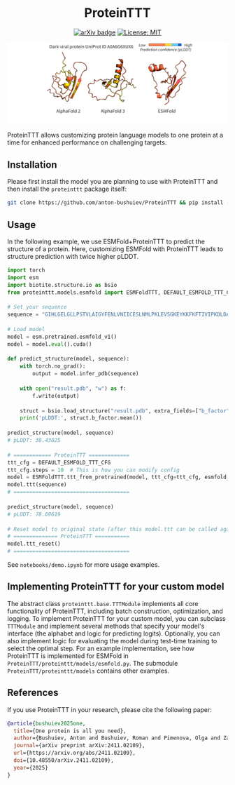 <div align="center">

# ProteinTTT

[![arXiv badge](https://img.shields.io/badge/arXiv-2411.02109-b31b1b.svg)](https://arxiv.org/abs/2411.02109)
[![License: MIT](https://img.shields.io/badge/License-MIT-yellow.svg)](https://opensource.org/licenses/MIT)

</div>

<p align="center">
  <img src="assets/folding_example.gif" width="800" alt="Example of TTT applied to protein folding">
</p>

ProteinTTT allows customizing protein language models to one protein at a time for enhanced performance on challenging targets.

## Installation

Please first install the model you are planning to use with ProteinTTT and then install the `proteinttt` package itself:

```bash
git clone https://github.com/anton-bushuiev/ProteinTTT && pip install -e ProteinTTT
```

## Usage

In the following example, we use ESMFold+ProteinTTT to predict the structure of a protein. Here, customizing ESMFold with ProteinTTT leads to structure prediction with twice higher pLDDT.

```python
import torch
import esm
import biotite.structure.io as bsio
from proteinttt.models.esmfold import ESMFoldTTT, DEFAULT_ESMFOLD_TTT_CFG

# Set your sequence
sequence = "GIHLGELGLLPSTVLAIGYFENLVNIICESLNMLPKLEVSGKEYKKFKFTIVIPKDLDANIKKRAKIYFKQKSLIEIEIPTSSRNYPIHIQFDENSTDDILHLYDMPTTIGGIDKAIEMFMRKGHIGKTDQQKLLEERELRNFKTTLENLIATDAFAKEMVEVIIEE"

# Load model
model = esm.pretrained.esmfold_v1()
model = model.eval().cuda()

def predict_structure(model, sequence):
    with torch.no_grad():
        output = model.infer_pdb(sequence)

    with open("result.pdb", "w") as f:
        f.write(output)

    struct = bsio.load_structure("result.pdb", extra_fields=["b_factor"])
    print('pLDDT:', struct.b_factor.mean())

predict_structure(model, sequence)
# pLDDT: 38.43025

# ============ ProteinTTT =============
ttt_cfg = DEFAULT_ESMFOLD_TTT_CFG
ttt_cfg.steps = 10  # This is how you can modify config
model = ESMFoldTTT.ttt_from_pretrained(model, ttt_cfg=ttt_cfg, esmfold_config=model.cfg)
model.ttt(sequence)
# =====================================

predict_structure(model, sequence)
# pLDDT: 78.69619

# Reset model to original state (after this model.ttt can be called again on another protein)
# ============== ProteinTTT ===========
model.ttt_reset()
# =====================================
```

See `notebooks/demo.ipynb` for more usage examples.

## Implementing ProteinTTT for your custom model

The abstract class `proteinttt.base.TTTModule` implements all core functionality of ProteinTTT, including batch construction, optimization, and logging. To implement ProteinTTT for your custom model, you can subclass `TTTModule` and implement several methods that specify your model's interface (the alphabet and logic for predicting logits). Optionally, you can also implement logic for evaluating the model during test-time training to select the optimal step. For an example implementation, see how ProteinTTT is implemented for ESMFold in `ProteinTTT/proteinttt/models/esmfold.py`. The submodule `ProteinTTT/proteinttt/models` contains other examples.

## References

If you use ProteinTTT in your research, please cite the following paper:

```bibtex
@article{bushuiev2025one,
  title={One protein is all you need},
  author={Bushuiev, Anton and Bushuiev, Roman and Pimenova, Olga and Zadorozhny, Nikola and Samusevich, Raman and Manaskova, Elisabet and Kim, Rachel Seongeun and St{\"a}rk, Hannes and Sedlar, Jiri and Steinegger, Martin and Tom{\'a}{\v{s}} and Sivic, Josef},
  journal={arXiv preprint arXiv:2411.02109},
  url={https://arxiv.org/abs/2411.02109},
  doi={10.48550/arXiv.2411.02109},
  year={2025}
}
```
